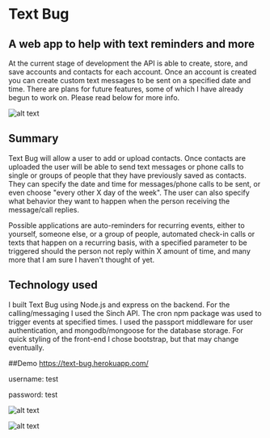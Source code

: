 # Text Bug
## A web app to help with text reminders and more
At the current stage of development the API is able to create, store, and save accounts and contacts for each account.
Once an account is created you can create custom text messages to be sent on a specified date and time.
There are plans for future features, some of which I have already begun to work on.
Please read below for more info.

![alt text](http://i.imgur.com/TjttQmH.jpg "Landing Page")

## Summary
Text Bug will allow a user to add or upload contacts. Once contacts are uploaded the user will be able to
send text messages or phone calls to single or groups of people that they have previously saved as contacts.
They can specify the date and time for messages/phone calls to be sent, or even choose
"every other X day of the week". The user can also specify what behavior they want to happen
when the person receiving the message/call replies.

Possible applications are auto-reminders for recurring events, either to yourself, someone else, or a group of people,
automated check-in calls or texts that happen on a recurring basis, with a specified parameter to be triggered
should the person not reply within X amount of time, and many more that I am sure I haven't thought of yet.

## Technology used
I built Text Bug using Node.js and express on the backend.
For the calling/messaging I used the Sinch API.
The cron npm package was used to trigger events at specified times.
I used the passport middleware for user authentication, and mongodb/mongoose for the database storage.
For quick styling of the front-end I chose bootstrap, but that may change eventually.

##Demo
https://text-bug.herokuapp.com/

username: test

password: test

![alt text](http://i.imgur.com/DHNXyW1.jpg "Account Panel")

![alt text](http://i.imgur.com/Lh9kjOL.jpg "New Message Panel")
